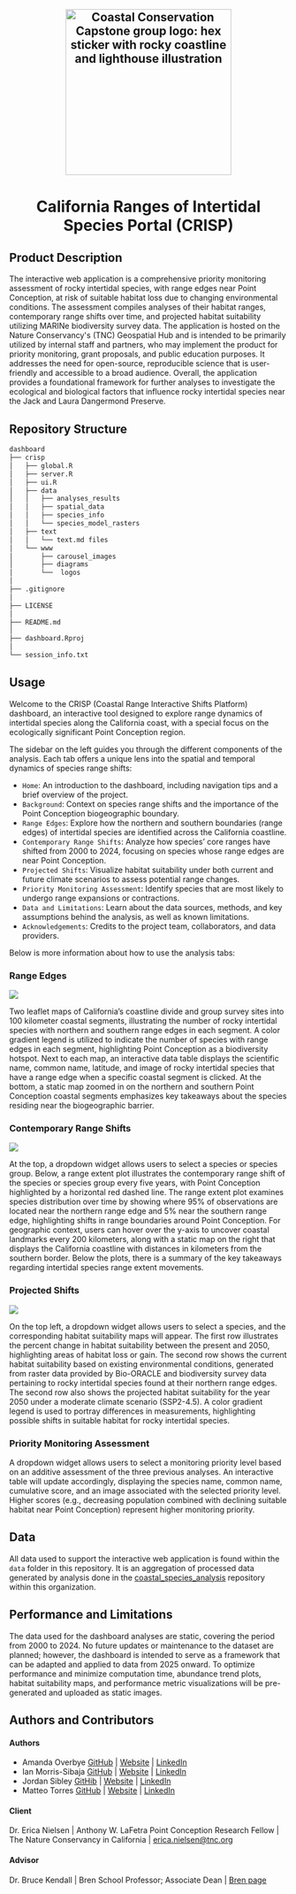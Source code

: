 <h2 align="center"> 
  
<img src="https://github.com/coastalconservation/.github/blob/main/photos/cc-hexlogo-lowquality.png?raw=true" alt="Coastal Conservation Capstone group logo: hex sticker with rocky coastline and lighthouse illustration" width="300">

<h1 align="center">

California Ranges of Intertidal Species Portal (CRISP)

## Product Description
The interactive web application is a comprehensive priority monitoring assessment of rocky intertidal species, with range edges near Point Conception, at risk of suitable habitat loss due to changing environmental conditions. The assessment compiles analyses of their habitat ranges, contemporary range shifts over time, and projected habitat suitability utilizing MARINe biodiversity survey data. The application is hosted on the Nature Conservancy's (TNC) Geospatial Hub and is intended to be primarily utilized by internal staff and partners, who may implement the product for priority monitoring, grant proposals, and public education purposes. It addresses the need for open-source, reproducible science that is user-friendly and accessible to a broad audience. Overall, the application provides a foundational framework for further analyses to investigate the ecological and biological factors that influence rocky intertidal species near the  Jack and Laura Dangermond Preserve.

## Repository Structure
```bash
dashboard
├── crisp
│   ├── global.R
│   ├── server.R
│   ├── ui.R
│   ├── data
│   │   ├── analyses_results
│   │   ├── spatial_data
│   │   ├── species_info
│   │   └── species_model_rasters
│   ├── text
│   │   └── text.md files
│   └── www
│       ├── carousel_images
│       ├── diagrams
│       └──  logos
│
├── .gitignore
│
├── LICENSE
│
├── README.md
│
├── dashboard.Rproj
│
└── session_info.txt

```

## Usage

Welcome to the CRISP (Coastal Range Interactive Shifts Platform) dashboard, an interactive tool designed to explore range dynamics of intertidal species along the California coast, with a special focus on the ecologically significant Point Conception region.

The sidebar on the left guides you through the different components of the analysis. Each tab offers a unique lens into the spatial and temporal dynamics of species range shifts:

- `Home`: An introduction to the dashboard, including navigation tips and a brief overview of the project.
- `Background`: Context on species range shifts and the importance of the Point Conception biogeographic boundary.
- `Range Edges`: Explore how the northern and southern boundaries (range edges) of intertidal species are identified across the California coastline.
- `Contemporary Range Shifts`: Analyze how species’ core ranges have shifted from 2000 to 2024, focusing on species whose range edges are near Point Conception.
- `Projected Shifts`: Visualize habitat suitability under both current and future climate scenarios to assess potential range changes.
- `Priority Monitoring Assessment`: Identify species that are most likely to undergo range expansions or contractions.
- `Data and Limitations`: Learn about the data sources, methods, and key assumptions behind the analysis, as well as known limitations.
- `Acknowledgements`: Credits to the project team, collaborators, and data providers.

Below is more information about how to use the analysis tabs: 

### Range Edges

![](https://github.com/coastalconservation/.github/blob/main/photos/dashboard1.png)

Two leaflet maps of California’s coastline divide and group survey sites into 100 kilometer coastal segments, illustrating the number of rocky intertidal species with northern and southern range edges in each segment. A color gradient legend is utilized to indicate the number of species with range edges in each segment, highlighting Point Conception as a biodiversity hotspot. Next to each map, an interactive data table displays the scientific name, common name, latitude, and image of rocky intertidal species that have a range edge when a specific coastal segment is clicked. At the bottom, a static map zoomed in on the northern and southern Point Conception coastal segments emphasizes key takeaways about the species residing near the biogeographic barrier.

### Contemporary Range Shifts

![](https://github.com/coastalconservation/.github/blob/main/photos/dashboard2.png)

At the top, a dropdown widget allows users to select a species or species group. Below, a range extent plot illustrates the contemporary range shift of the species or species group every five years, with Point Conception highlighted by a horizontal red dashed line. The range extent plot examines species distribution over time by showing where 95% of observations are located near the northern range edge and 5% near the southern range edge, highlighting shifts in range boundaries around Point Conception. For geographic context, users can hover over the y-axis to uncover coastal landmarks every 200 kilometers, along with a static map on the right that displays the California coastline with distances in kilometers from the southern border. Below the plots, there is a summary of the key takeaways regarding intertidal species range extent movements.

### Projected Shifts 

![](https://github.com/coastalconservation/.github/blob/main/photos/dashboard3.png)

On the top left, a dropdown widget allows users to select a species, and the corresponding habitat suitability maps will appear. The first row illustrates the percent change in habitat suitability between the present and 2050, highlighting areas of habitat loss or gain. The second row shows the current habitat suitability based on existing environmental conditions, generated from raster data provided by Bio-ORACLE and biodiversity survey data pertaining to rocky intertidal species found at their northern range edges. The second row also shows the projected habitat suitability for the year 2050 under a moderate climate scenario (SSP2-4.5). A color gradient legend is used to portray differences in measurements, highlighting possible shifts in suitable habitat for rocky intertidal species.

### Priority Monitoring Assessment

A dropdown widget allows users to select a monitoring priority level based on an additive assessment of the three previous analyses. An interactive table will update accordingly, displaying the species name, common name, cumulative score, and an image associated with the selected priority level. Higher scores (e.g., decreasing population combined with declining suitable habitat near Point Conception) represent higher monitoring priority.



## Data 

All data used to support the interactive web application is found within the `data` folder in this repository. It is an aggregation of processed data generated by analysis done in the [coastal_species_analysis](https://github.com/coastalconservation/coastal_species_analysis) repository within this organization. 


## Performance and Limitations

The data used for the dashboard analyses are static, covering the period from 2000 to 2024. No future updates or maintenance to the dataset are planned; however, the dashboard is intended to serve as a framework that can be adapted and applied to data from 2025 onward. To optimize performance and minimize computation time, abundance trend plots, habitat suitability maps, and performance metric visualizations will be pre-generated and uploaded as static images.


## Authors and Contributors 

#### Authors 

- Amanda Overbye  [GitHub](https://github.com/Aoverbye) | [Website](https://aoverbye.github.io/) | [LinkedIn](https://www.linkedin.com/in/amanda-overbye-3a6364161/) 
- Ian Morris-Sibaja  [GitHub](https://github.com/imsibaja) | [Website](https://imsibaja.github.io/) | [LinkedIn](https://www.linkedin.com/in/imsibaja/) 
- Jordan Sibley  [GitHib](https://github.com/jordancsibley) | [Website](https://jordancsibley.github.io/) | [LinkedIn](https://www.linkedin.com/in/jordancsibley/)  
- Matteo Torres  [GitHub](https://github.com/matteo-torres) | [Website](https://matteo-torres.github.io/) | [LinkedIn](https://www.linkedin.com/in/matteo-torres-876a62234/)

#### Client 

Dr. Erica Nielsen  | Anthony W. LaFetra Point Conception Research Fellow | The Nature Conservancy in California | erica.nielsen@tnc.org

#### Advisor 

Dr. Bruce Kendall | Bren School Professor; Associate Dean | [Bren page](https://bren.ucsb.edu/people/bruce-kendall)
